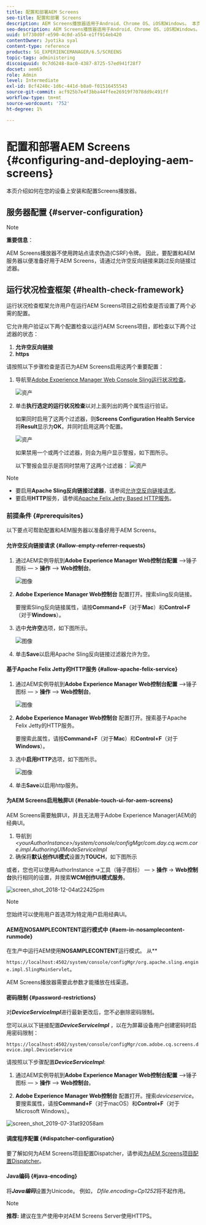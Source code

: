 ```yaml
---
title: 配置和部署AEM Screens
seo-title: 配置和部署 Screens
description: AEM Screens播放器适用于Android、Chrome OS、iOS和Windows。 本页介绍了AEM Screens的配置和部署，并概述了播放器设备的高/低选择准则。
seo-description: AEM Screens播放器适用于Android、Chrome OS、iOS和Windows。 本页介绍了AEM Screens的配置和部署，并概述了播放器设备的高/低选择准则。
uuid: bf730d0f-e590-4c0d-a554-e1ff914eb420
contentOwner: Jyotika syal
content-type: reference
products: SG_EXPERIENCEMANAGER/6.5/SCREENS
topic-tags: administering
discoiquuid: 0c7d6248-8ac0-4387-8725-57ed941f28f7
docset: aem65
role: Admin
level: Intermediate
exl-id: 8cf4240c-1d6c-441d-b8a0-f01516455543
source-git-commit: acf925b7e4f3bba44ffee26919f7078dd9c491ff
workflow-type: tm+mt
source-wordcount: '752'
ht-degree: 1%

---
```


# 配置和部署AEM Screens {#configuring-and-deploying-aem-screens}

本页介绍如何在您的设备上安装和配置Screens播放器。

## 服务器配置 {#server-configuration}

>[!NOTE]
>
>**重要信息**：
>
>AEM Screens播放器不使用跨站点请求伪造(CSRF)令牌。 因此，要配置和AEM服务器以便准备好用于AEM Screens，请通过允许空反向链接来跳过反向链接过滤器。

## 运行状况检查框架 {#health-check-framework}

运行状况检查框架允许用户在运行AEM Screens项目之前检查是否设置了两个必需的配置。

它允许用户验证以下两个配置检查以运行AEM Screens项目，即检查以下两个过滤器的状态：

1. **允许空反向链接**
2. **https**

请按照以下步骤检查是否已为AEM Screens启用这两个重要配置：

1. 导航至[Adobe Experience Manager Web Console Sling运行状况检查](http://localhost:4502/system/console/healthcheck?tags=screensconfigs&amp;overrideGlobalTimeout=)。

   ![资产](assets/health-check1.png)


2. 单击&#x200B;**执行选定的运行状况检查**&#x200B;以对上面列出的两个属性运行验证。

   如果同时启用了这两个过滤器，则&#x200B;**Screens Configuration Health Service**&#x200B;将&#x200B;**Result**&#x200B;显示为&#x200B;**OK**，并同时启用这两个配置。

   ![资产](assets/health-check2.png)

   如果禁用一个或两个过滤器，则会为用户显示警报，如下图所示。

   以下警报会显示是否同时禁用了这两个过滤器：
   ![资产](assets/health-check3.png)

>[!NOTE]
>
>* 要启用&#x200B;**Apache Sling反向链接过滤器**，请参阅[允许空反向链接请求](/help/user-guide/configuring-screens-introduction.md#allow-empty-referrer-requests)。
>* 要启用&#x200B;**HTTP**&#x200B;服务，请参阅[Apache Felix Jetty Based HTTP服务](/help/user-guide/configuring-screens-introduction.md#allow-apache-felix-service)。


### 前提条件 {#prerequisites}

以下要点可帮助配置和AEM服务器以准备好用于AEM Screens。

#### 允许空反向链接请求 {#allow-empty-referrer-requests}

1. 通过AEM实例导航到&#x200B;**Adobe Experience Manager Web控制台配置** —>锤子图标 — > **操作** —> **Web控制台**。

   ![图像](assets/config/empty-ref1.png)

1. **Adobe Experience Manager Web控制台** 配置打开。搜索sling反向链接。

   要搜索Sling反向链接属性，请按&#x200B;**Command+F**（对于&#x200B;**Mac**）和&#x200B;**Control+F**（对于&#x200B;**Windows**）。

1. 选中&#x200B;**允许空**&#x200B;选项，如下图所示。

   ![图像](assets/config/empty-ref2.png)

1. 单击&#x200B;**Save**&#x200B;以启用Apache Sling反向链接过滤器允许为空。


#### 基于Apache Felix Jetty的HTTP服务 {#allow-apache-felix-service}

1. 通过AEM实例导航到&#x200B;**Adobe Experience Manager Web控制台配置** —>锤子图标 — > **操作** —> **Web控制台**。

   ![图像](assets/config/empty-ref1.png)

1. **Adobe Experience Manager Web控制台** 配置打开。搜索基于Apache Felix Jetty的HTTP服务。

   要搜索此属性，请按&#x200B;**Command+F**（对于&#x200B;**Mac**）和&#x200B;**Control+F**（对于&#x200B;**Windows**）。

1. 选中&#x200B;**启用HTTP**&#x200B;选项，如下图所示。

   ![图像](assets/config/config-1.png)

1. 单击&#x200B;**Save**&#x200B;以启用&#x200B;*http*&#x200B;服务。

#### 为AEM Screens启用触屏UI {#enable-touch-ui-for-aem-screens}

AEM Screens需要触屏UI，并且无法用于Adobe Experience Manager(AEM)的经典UI。

1. 导航到&#x200B;*&lt;yourAuthorInstance>/system/console/configMgr/com.day.cq.wcm.core.impl.AuthoringUIModeServiceImpl*
1. 确保将&#x200B;**默认创作UI模式**&#x200B;设置为&#x200B;**TOUCH**，如下图所示

或者，您也可以使用AuthorInstance *->*&#x200B;工具（锤子图标） — > **操作** -> **Web控制台**&#x200B;执行相同的设置，并搜索&#x200B;**WCM创作UI模式服务**。

![screen_shot_2018-12-04at22425pm](assets/screen_shot_2018-12-04at22425pm.png)

>[!NOTE]
>
>您始终可以使用用户首选项为特定用户启用经典UI。

#### AEM在NOSAMPLECONTENT运行模式中 {#aem-in-nosamplecontent-runmode}

在生产中运行AEM使用&#x200B;**NOSAMPLECONTENT**&#x200B;运行模式。 从&#x200B;**

`https://localhost:4502/system/console/configMgr/org.apache.sling.engine.impl.SlingMainServlet`。

AEM Screens播放器需要此参数才能播放在线渠道。

#### 密码限制 {#password-restrictions}

对&#x200B;***DeviceServiceImpl***&#x200B;进行最新更改后，您不必删除密码限制。

您可以从以下链接配置&#x200B;***DeviceServiceImpl*** ，以在为屏幕设备用户创建密码时启用密码限制：

`https://localhost:4502/system/console/configMgr/com.adobe.cq.screens.device.impl.DeviceService`

请按照以下步骤配置&#x200B;***DeviceServiceImpl***:

1. 通过AEM实例导航到&#x200B;**Adobe Experience Manager Web控制台配置** —>锤子图标 — > **操作** —> **Web控制台**。

1. **Adobe Experience Manager Web控制台** 配置打开。搜索&#x200B;*deviceservice*。 要搜索属性，请按&#x200B;**Command+F**（对于macOS）和&#x200B;**Control+F**（对于Microsoft Windows）。

![screen_shot_2019-07-31at92058am](assets/screen_shot_2019-07-31at92058am.png)

#### 调度程序配置 {#dispatcher-configuration}

要了解如何为AEM Screens项目配置Dispatcher，请参阅[为AEM Screens项目配置Dispatcher](dispatcher-configurations-aem-screens.md)。

#### Java编码 {#java-encoding}

将&#x200B;***Java编码***&#x200B;设置为Unicode。 例如， *Dfile.encoding=Cp1252*&#x200B;将不起作用。

>[!NOTE]
>**推荐:**
>建议在生产使用中对AEM Screens Server使用HTTPS。
